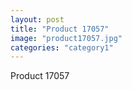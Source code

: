 ```yaml
---
layout: post
title: "Product 17057"
image: "product17057.jpg"
categories: "category1"
---
```

Product 17057
